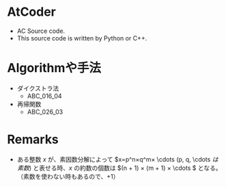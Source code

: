 # AtCoder
- AC Source code.
- This source code is written by Python or C++.

# Algorithmや手法
- ダイクストラ法
    - ABC_016_04
- 再帰関数
    - ABC_026_03

# Remarks
- ある整数 $x$ が、素因数分解によって $x=p^n×q^m× \cdots (p, q, \cdots $は素数)$ と表せる時、$x$ の約数の個数は $(n + 1) × (m + 1) × \cdots $ となる。（素数を使わない時もあるので、$+1$）
